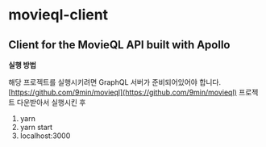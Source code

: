 # movieql-client

## Client for the MovieQL API built with Apollo

**실행 방법**

해당 프로젝트를 실행시키려면 GraphQL 서버가 준비되어있어야 합니다.  
[https://github.com/9min/movieql](https://github.com/9min/movieql) 프로젝트 다운받아서 실행시킨 후

1. yarn
2. yarn start
3. localhost:3000
